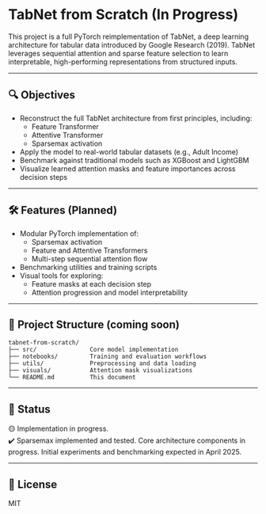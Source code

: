 # TabNet from Scratch (In Progress)

This project is a full PyTorch reimplementation of TabNet, a deep learning architecture for tabular data introduced by Google Research (2019). TabNet leverages sequential attention and sparse feature selection to learn interpretable, high-performing representations from structured inputs.

---

## 🔍 Objectives

- Reconstruct the full TabNet architecture from first principles, including:
  - Feature Transformer
  - Attentive Transformer
  - Sparsemax activation
- Apply the model to real-world tabular datasets (e.g., Adult Income)
- Benchmark against traditional models such as XGBoost and LightGBM
- Visualize learned attention masks and feature importances across decision steps

---

## 🛠️ Features (Planned)

- Modular PyTorch implementation of:
  - Sparsemax activation
  - Feature and Attentive Transformers
  - Multi-step sequential attention flow
- Benchmarking utilities and training scripts
- Visual tools for exploring:
  - Feature masks at each decision step
  - Attention progression and model interpretability

---

## 📁 Project Structure (coming soon)

```
tabnet-from-scratch/
├── src/               Core model implementation
├── notebooks/         Training and evaluation workflows
├── utils/             Preprocessing and data loading
├── visuals/           Attention mask visualizations
└── README.md          This document
```

---

## 🚧 Status

🟡 Implementation in progress.  
✔️ Sparsemax implemented and tested. Core architecture components in progress.
Initial experiments and benchmarking expected in April 2025.

---

## 📜 License

MIT
